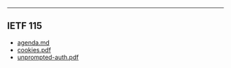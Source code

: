 

---

## IETF 115

- [agenda.md](agenda.md)
- [cookies.pdf](cookies.pdf)
- [unprompted-auth.pdf](unprompted-auth.pdf)